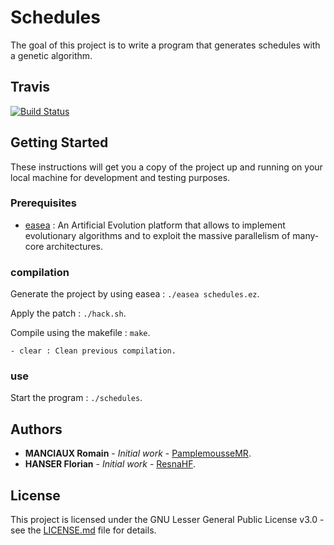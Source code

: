 # Schedules

The goal of this project is to write a program that generates schedules with a genetic algorithm.

## Travis

[![Build Status](https://travis-ci.com/PamplemousseMR/Schedules.svg?branch=master)](https://travis-ci.com/PamplemousseMR/Schedules)

## Getting Started

These instructions will get you a copy of the project up and running on your local machine for development and testing purposes.

### Prerequisites

- [easea](http://easea.unistra.fr/index.php/EASEA_platform) : An Artificial Evolution platform that allows to implement evolutionary algorithms and to exploit the massive parallelism of many-core architectures.

### compilation

Generate the project by using easea : `./easea schedules.ez`.

Apply the patch : `./hack.sh`.

Compile using the makefile : `make`.

```
- clear : Clean previous compilation.
```

### use

Start the program  : `./schedules`.

## Authors

* **MANCIAUX Romain** - *Initial work* - [PamplemousseMR](https://github.com/PamplemousseMR).
* **HANSER Florian** - *Initial work* - [ResnaHF](https://github.com/ResnaHF).

## License

This project is licensed under the GNU Lesser General Public License v3.0 - see the [LICENSE.md](LICENSE.md) file for details.